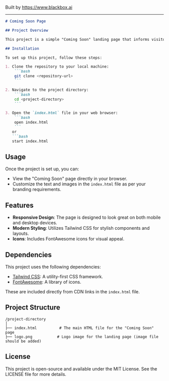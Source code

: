 
Built by https://www.blackbox.ai

---

```markdown
# Coming Soon Page

## Project Overview

This project is a simple "Coming Soon" landing page that informs visitors that the site is currently under development. It features a stylish design using the Tailwind CSS framework and FontAwesome icons, providing a modern and responsive user experience.

## Installation

To set up this project, follow these steps:

1. Clone the repository to your local machine:
    ```bash
    git clone <repository-url>
    ```

2. Navigate to the project directory:
    ```bash
    cd <project-directory>
    ```

3. Open the `index.html` file in your web browser:
    ```bash
    open index.html
    ```
   or
   ```bash
   start index.html
   ```

## Usage

Once the project is set up, you can:
- View the "Coming Soon" page directly in your browser.
- Customize the text and images in the `index.html` file as per your branding requirements.

## Features

- **Responsive Design**: The page is designed to look great on both mobile and desktop devices.
- **Modern Styling**: Utilizes Tailwind CSS for stylish components and layouts.
- **Icons**: Includes FontAwesome icons for visual appeal.

## Dependencies

This project uses the following dependencies:
- [Tailwind CSS](https://tailwindcss.com): A utility-first CSS framework.
- [FontAwesome](https://fontawesome.com): A library of icons.

These are included directly from CDN links in the `index.html` file.

## Project Structure

```
/project-directory
│
├── index.html          # The main HTML file for the "Coming Soon" page
├── logo.png           # Logo image for the landing page (image file should be added)
```

## License

This project is open-source and available under the MIT License. See the LICENSE file for more details.
```